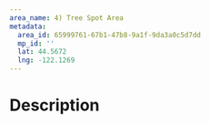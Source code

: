 ```yaml
---
area_name: 4) Tree Spot Area
metadata:
  area_id: 65999761-67b1-47b8-9a1f-9da3a0c5d7dd
  mp_id: ''
  lat: 44.5672
  lng: -122.1269
---
```

# Description
